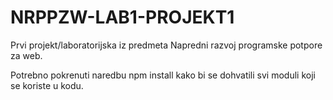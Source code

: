 # NRPPZW-LAB1-PROJEKT1
Prvi projekt/laboratorijska iz predmeta Napredni razvoj programske potpore za web.

Potrebno pokrenuti naredbu npm install kako bi se dohvatili svi moduli koji se koriste u kodu.
